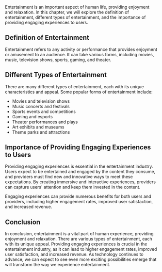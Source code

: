 
Entertainment is an important aspect of human life, providing enjoyment and relaxation. In this chapter, we will explore the definition of entertainment, different types of entertainment, and the importance of providing engaging experiences to users.

Definition of Entertainment
---------------------------

Entertainment refers to any activity or performance that provides enjoyment or amusement to an audience. It can take various forms, including movies, music, television shows, sports, gaming, and theater.

Different Types of Entertainment
--------------------------------

There are many different types of entertainment, each with its unique characteristics and appeal. Some popular forms of entertainment include:

* Movies and television shows
* Music concerts and festivals
* Sports events and competitions
* Gaming and esports
* Theater performances and plays
* Art exhibits and museums
* Theme parks and attractions

Importance of Providing Engaging Experiences to Users
-----------------------------------------------------

Providing engaging experiences is essential in the entertainment industry. Users expect to be entertained and engaged by the content they consume, and providers must find new and innovative ways to meet these expectations. By creating immersive and interactive experiences, providers can capture users' attention and keep them invested in the content.

Engaging experiences can provide numerous benefits for both users and providers, including higher engagement rates, improved user satisfaction, and increased revenue.

Conclusion
----------

In conclusion, entertainment is a vital part of human experience, providing enjoyment and relaxation. There are various types of entertainment, each with its unique appeal. Providing engaging experiences is crucial in the entertainment industry, as it can lead to higher engagement rates, improved user satisfaction, and increased revenue. As technology continues to advance, we can expect to see even more exciting possibilities emerge that will transform the way we experience entertainment.
